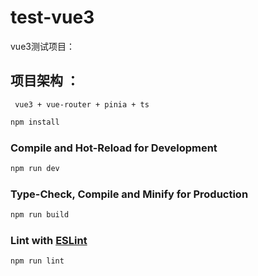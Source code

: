 <!--
 * @Author: lisongming
 * @Date: 2023-12-21 16:25:10
 * @LastEditors: lisongming
 * @Description: 描述
-->

# test-vue3

vue3测试项目：

## 项目架构 ：

```
 vue3 + vue-router + pinia + ts
```

```sh
npm install
```

### Compile and Hot-Reload for Development

```sh
npm run dev
```

### Type-Check, Compile and Minify for Production

```sh
npm run build
```

### Lint with [ESLint](https://eslint.org/)

```sh
npm run lint
```
